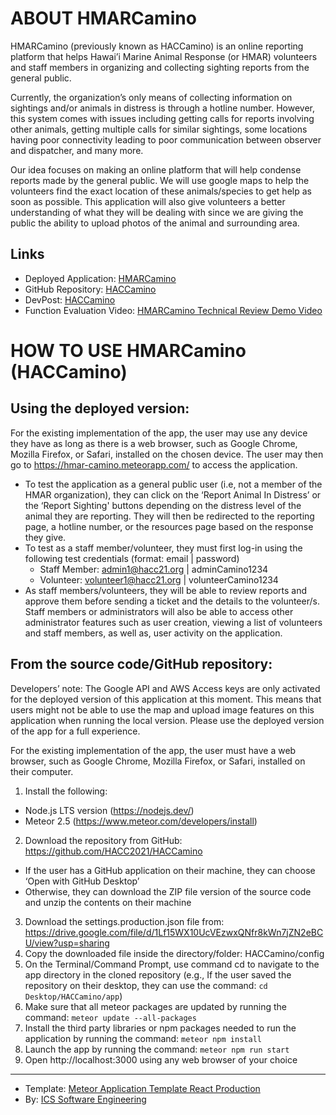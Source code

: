 # ABOUT HMARCamino
HMARCamino (previously known as HACCamino) is an online reporting platform that helps Hawai’i Marine Animal Response (or HMAR) volunteers and staff members in organizing and collecting sighting reports from the general public. 

Currently, the organization’s only means of collecting information on sightings and/or animals in distress is through a hotline number. However, this system comes with issues including getting calls for reports involving other animals, getting multiple calls for similar sightings, some locations having poor connectivity leading to poor communication between observer and dispatcher, and many more. 

Our idea focuses on making an online platform that will help condense reports made by the general public. We will use google maps to help the volunteers find the exact location of these animals/species to get help as soon as possible. This application will also give volunteers a better understanding of what they will be dealing with since we are giving the public the ability to upload photos of the animal and surrounding area. 

## Links
* Deployed Application: [HMARCamino](https://hmar-camino.meteorapp.com/)
* GitHub Repository: [HACCamino](https://github.com/HACC2021/HACCamino)
* DevPost: [HACCamino](https://devpost.com/software/projectcamino)
* Function Evaluation Video: [HMARCamino Technical Review Demo Video](https://www.youtube.com/watch?v=LeedUjfSe7o)



# HOW TO USE HMARCamino (HACCamino)
## Using the deployed version:
For the existing implementation of the app, the user may use any device they have as long as there is a web browser, such as Google Chrome, Mozilla Firefox, or Safari, installed on the chosen device. The user may then go to https://hmar-camino.meteorapp.com/ to access the application.
* To test the application as a general public user (i.e, not a member of the HMAR organization), they can click on the ‘Report Animal In Distress’ or the ‘Report Sighting' buttons depending on the distress level of the animal they are reporting. They will then be redirected to the reporting page, a hotline number, or the resources page based on the response they give.
* To test as a staff member/volunteer, they must first log-in using the following test credentials (format: email | password)
  * Staff Member: admin1@hacc21.org | adminCamino1234 
  * Volunteer: volunteer1@hacc21.org | volunteerCamino1234
* As staff members/volunteers, they will be able to review reports and approve them before sending a ticket and the details to the volunteer/s. Staff members or administrators will also be able to access other administrator features such as user creation, viewing a list of volunteers and staff members, as well as, user activity on the application.

## From the source code/GitHub repository:
Developers’ note: The Google API and AWS Access keys are only activated for the deployed version of this application at this moment. This means that users might not be able to use the map and upload image features on this application when running the local version. Please use the deployed version of the app for a full experience. 

For the existing implementation of the app, the user must have a web browser, such as Google Chrome, Mozilla Firefox, or Safari, installed on their computer. 
1. Install the following:
  * Node.js LTS version (https://nodejs.dev/)
  * Meteor 2.5 (https://www.meteor.com/developers/install) 
2. Download the repository from GitHub: https://github.com/HACC2021/HACCamino 
  * If the user has a GitHub application on their machine, they can choose ‘Open with GitHub Desktop’
  * Otherwise, they can download the ZIP file version of the source code and unzip the contents on their machine
3. Download the settings.production.json file from: https://drive.google.com/file/d/1Lf15WX10UcVEzwxQNfr8kWn7jZN2eBCU/view?usp=sharing 
4. Copy the downloaded file inside the directory/folder: HACCamino/config
5. On the Terminal/Command Prompt, use command cd to navigate to the app directory in the cloned repository (e.g., If the user saved the repository on their desktop, they can use the command: `cd Desktop/HACCamino/app`)
6. Make sure that all meteor packages are updated by running the command: `meteor update --all-packages`
7. Install the third party libraries or npm packages needed to run the application by running the command: `meteor npm install`
8. Launch the app by running the command: `meteor npm run start`
9. Open http://localhost:3000 using any web browser of your choice
---
* Template: [Meteor Application Template React Production](https://github.com/ics-software-engineering/meteor-application-template-react-production)
* By: [ICS Software Engineering](https://github.com/ics-software-engineering)
